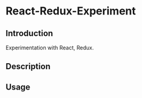 # React-Redux-Experiment

## Introduction

Experimentation with React, Redux.

## Description

## Usage


